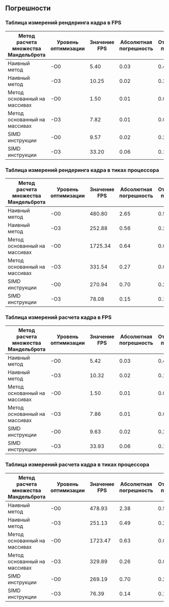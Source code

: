 ## Погрешности

### Таблица измерений рендеринга кадра в FPS

|Метод расчета множества Мандельброта | Уровень оптимизации | Значение FPS | Абсолютная погрешность | Относительная погрешность |
|-------------------------------------|---------------------|--------------|------------------------|---------------------------|
| Наивный метод                       |         -О0         | 5.40         | 0.03                   | 0.46                      |
| Наивный метод                       |         -O3         | 10.25        | 0.02                   | 0.21                      |
| Метод основанный на массивах        |         -О0         | 1.50         | 0.01                   | 0.04                      |
| Метод основанный на массивах        |         -O3         | 7.82         | 0.01                   | 0.08                      |
| SIMD инструкции                     |         -О0         | 9.57         | 0.02                   | 0.25                      |
| SIMD инструкции                     |         -O3         | 33.20        | 0.06                   | 0.18                      |

### Таблица измерений рендеринга кадра в тиках процессора

|Метод расчета множества Мандельброта | Уровень оптимизации | Значение FPS | Абсолютная погрешность | Относительная погрешность |
|-------------------------------------|---------------------|--------------|------------------------|---------------------------|
| Наивный метод                       |         -О0         | 480.80       | 2.65                   | 0.55                      |
| Наивный метод                       |         -O3         | 252.88       | 0.56                   | 0.22                      |
| Метод основанный на массивах        |         -О0         | 1725.34      | 0.64                   | 0.04                      |
| Метод основанный на массивах        |         -O3         | 331.54       | 0.27                   | 0.08                      |
| SIMD инструкции                     |         -О0         | 270.94       | 0.70                   | 0.26                      |
| SIMD инструкции                     |         -O3         | 78.08        | 0.15                   | 0.19                      |

### Таблица измерений расчета кадра в FPS

|Метод расчета множества Мандельброта | Уровень оптимизации | Значение FPS | Абсолютная погрешность | Относительная погрешность |
|-------------------------------------|---------------------|--------------|------------------------|---------------------------|
| Наивный метод                       |         -О0         | 5.42         | 0.03                   | 0.46                      |
| Наивный метод                       |         -O3         | 10.32        | 0.02                   | 0.19                      |
| Метод основанный на массивах        |         -О0         | 1.50         | 0.01                   | 0.04                      |
| Метод основанный на массивах        |         -O3         | 7.86         | 0.01                   | 0.08                      |
| SIMD инструкции                     |         -О0         | 9.63         | 0.02                   | 0.25                      |
| SIMD инструкции                     |         -O3         | 33.93        | 0.06                   | 0.18                      |

### Таблица измерений расчета кадра в тиках процессора

|Метод расчета множества Мандельброта | Уровень оптимизации | Значение FPS | Абсолютная погрешность | Относительная погрешность |
|-------------------------------------|---------------------|--------------|------------------------|---------------------------|
| Наивный метод                       |         -О0         | 478.93       | 2.38                   | 0.50                      |
| Наивный метод                       |         -O3         | 251.13       | 0.49                   | 0.20                      |
| Метод основанный на массивах        |         -О0         | 1723.47      | 0.63                   | 0.04                      |
| Метод основанный на массивах        |         -O3         | 329.89       | 0.26                   | 0.08                      |
| SIMD инструкции                     |         -О0         | 269.19       | 0.70                   | 0.26                      |
| SIMD инструкции                     |         -O3         | 76.39        | 0.14                   | 0.18                      |
